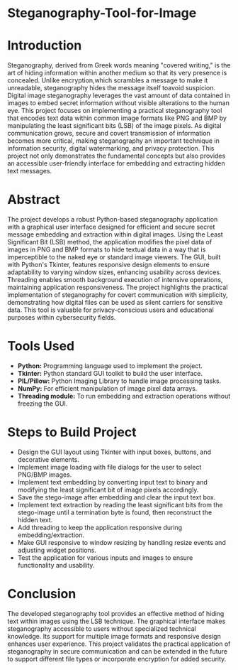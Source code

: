 # Steganography-Tool-for-Image
# Introduction
Steganography, derived from Greek words meaning "covered writing," is the art of hiding information within another medium so that its very presence is concealed. Unlike encryption,which scrambles a message to make it unreadable, steganography hides the message itself toavoid suspicion. Digital image steganography leverages the vast amount of data contained in images to embed secret information without visible alterations to the human eye. This project focuses on implementing a practical steganography tool that encodes text data within common image formats like PNG and BMP by manipulating the least significant bits (LSB) of the image pixels. As digital communication grows, secure and covert transmission of information becomes more critical, making steganography an important technique in information security, digital watermarking, and privacy protection. This project not only demonstrates the fundamental concepts but also provides an accessible user-friendly interface for embedding and extracting hidden text messages.
# Abstract
The project develops a robust Python-based steganography application with a graphical user interface designed for efficient and secure secret message embedding and extraction within digital images. Using the Least Significant Bit (LSB) method, the application modifies the pixel data of images in PNG and BMP formats to hide textual data in a way that is imperceptible to the naked eye or standard image viewers. The GUI, built with Python's Tkinter, features responsive design elements to ensure adaptability to varying window sizes, enhancing usability across devices. Threading enables smooth background execution of intensive operations, maintaining application responsiveness. The project highlights the practical implementation of steganography for covert communication with simplicity, demonstrating how digital files can be used as silent carriers for sensitive data. This tool is valuable for privacy-conscious users and educational purposes within cybersecurity fields.
# Tools Used
* **Python:** Programming language used to implement the project.
* **Tkinter:** Python standard GUI toolkit to build the user interface.
* **PIL/Pillow:** Python Imaging Library to handle image processing tasks.
* **NumPy:** For efficient manipulation of image pixel data arrays.
* **Threading module:** To run embedding and extraction operations without freezing the GUI.
# Steps to Build Project
* Design the GUI layout using Tkinter with input boxes, buttons, and decorative elements.
* Implement image loading with file dialogs for the user to select PNG/BMP images.
* Implement text embedding by converting input text to binary and modifying the least significant bit of image pixels accordingly.
* Save the stego-image after embedding and clear the input text box.
* Implement text extraction by reading the least significant bits from the stego-image until a termination byte is found, then reconstruct the hidden text.
* Add threading to keep the application responsive during embedding/extraction.
* Make GUI responsive to window resizing by handling resize events and adjusting widget positions.
* Test the application for various inputs and images to ensure functionality and usability.
# Conclusion
The developed steganography tool provides an effective method of hiding text within images using the LSB technique. The graphical interface makes steganography accessible to users without specialized technical knowledge. Its support for multiple image formats and responsive design enhances user experience. This project validates the practical application of steganography in secure communication and can be extended in the future to support different file types or incorporate encryption for added security.
